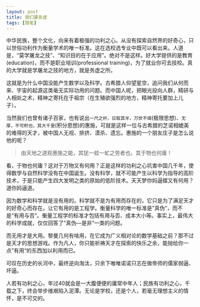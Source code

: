 ```yaml
---
layout: post
title: 我们要务虚
tags: [随笔]
---
```


中华民族，整个文化，向来有着极强的功利之心。从没有探索自然界的好奇心，只以世俗功利作为衡量学术的唯一标准。这在选校选专业中既可以看出来。人道是，“莫学屠龙之技”、“知识目的在于应用”。绝对不是这样。好大学提供的是教育(education)，而不是职业培训(professional training)，为了就业你可去技校。真的大学就是学屠龙之技的地方，就是务虚之所。

这就是为什么中国没能产生数学以及科学。古希腊人仰望星空，追问我们从何而来、宇宙的起源这类毫无实际功用的问题。而中国人呢，把眼光投向人群，精研与人相处之术，精神之寄托在于祖宗（在生殖欲强烈的地方，精神寄托要加上儿子）。

当然我们也曾有诸子百家，也有说出`一尺之杆，日取其半，万世不竭`(极限思想)、`无厚，不可积也，其大千里`(积分思想)的惠施，可就是这样一位与古希腊的芝诺相媲美的难得的天才，被中国人无视、排挤、漠杀、遗忘。惠施的一个朋友庄子是怎么说他的呢？

> 由天地之道观惠施之能，其犹一蚊一虻之劳者也。其于物也何庸！

看，于物也何庸？这对于万物又有何用？正是这样的功利之心坑害中国几千年，使得数学与自然科学没有在中国诞生。没有科学，就不可能产生以科学为指导的高阶技术，于是只能产生四大发明之类的原始的低阶技术。天天梦你妈逼蝶又有何用？道你妈逼道。

因为数学和科学就是没有用的。科学就不是为有用而存在的，它只是为了满足天才的好奇心而存在。让它有用的是工程学。衡量科学的唯一标准是”真伪“，而不是”有用与否“。衡量工程学的标准才包括有用与否、成本大小等。事实上，最伟大的科学成就，仅仅回答了”真伪—是非“一类的问题。

而无用才是大用。黎曼几何有啥用，在它成为广义相对论的数学基础之前？那不过是天才的思想游戏。作为凡人，你只能祈祷天才在探索的快乐之余，能抛给你一点”有用“的东西加以利用而已。

可叹在历史的长河中，最终逆向淘汰，只余下唯唯诺诺只志在做帝师的儒家弱逼、坏逼。

人若有功利之心，年过40就会是一大腹便便的庸常中年人；民族有功利之心，千载之下，终会举步维艰陷入泥潭。无论是学校，还是个人，若毫无理想主义的情怀，是不可交的。



